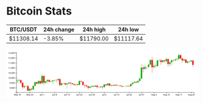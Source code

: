 # Bitcoin Stats

BTC/USDT|24h change|24h high|24h low|
|---|---|---|---|
|$11308.14|-3.85%|$11790.00|$11117.64|

<img src="./chart.svg">
